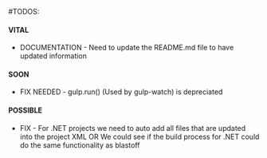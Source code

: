#TODOS:

#### VITAL

* DOCUMENTATION - Need to update the README.md file to have updated information

#### SOON

* FIX NEEDED - gulp.run() (Used by gulp-watch) is depreciated

#### POSSIBLE

* FIX - For .NET projects we need to auto add all files that are updated into the project XML
    OR We could see if the build process for .NET could do the same functionality as blastoff
